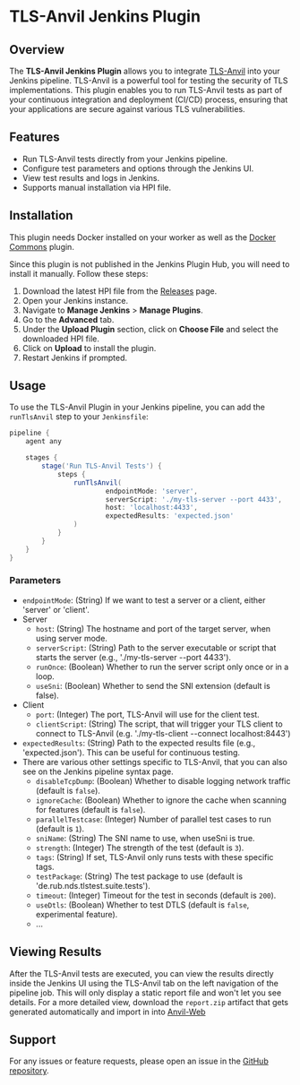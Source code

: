 # TLS-Anvil Jenkins Plugin

## Overview

The **TLS-Anvil Jenkins Plugin** allows you to integrate [TLS-Anvil](https://github.com/tls-attacker/tls-anvil) into your Jenkins pipeline.
TLS-Anvil is a powerful tool for testing the security of TLS implementations. This plugin enables you to run TLS-Anvil tests as part of your continuous integration and deployment (CI/CD) process, ensuring that your applications are secure against various TLS vulnerabilities.

## Features

- Run TLS-Anvil tests directly from your Jenkins pipeline.
- Configure test parameters and options through the Jenkins UI.
- View test results and logs in Jenkins.
- Supports manual installation via HPI file.

## Installation

This plugin needs Docker installed on your worker as well as the [Docker Commons](https://plugins.jenkins.io/docker-commons/) plugin.

Since this plugin is not published in the Jenkins Plugin Hub, you will need to install it manually. Follow these steps:

1. Download the latest HPI file from the [Releases](https://github.com/tls-attacker/TLS-Anvil-Jenkins/releases) page.
2. Open your Jenkins instance.
3. Navigate to **Manage Jenkins** > **Manage Plugins**.
4. Go to the **Advanced** tab.
5. Under the **Upload Plugin** section, click on **Choose File** and select the downloaded HPI file.
6. Click on **Upload** to install the plugin.
7. Restart Jenkins if prompted.

## Usage

To use the TLS-Anvil Plugin in your Jenkins pipeline, you can add the `runTlsAnvil` step to your `Jenkinsfile`:

```groovy
pipeline {
    agent any

    stages {
        stage('Run TLS-Anvil Tests') {
            steps {
                runTlsAnvil(
                        endpointMode: 'server',
                        serverScript: './my-tls-server --port 4433',
                        host: 'localhost:4433',
                        expectedResults: 'expected.json'
                )
            }
        }
    }
}
```

### Parameters

- `endpointMode`: (String) If we want to test a server or a client, either 'server' or 'client'.
- Server
  - `host`: (String) The hostname and port of the target server, when using server mode.
  - `serverScript`: (String) Path to the server executable or script that starts the server (e.g., './my-tls-server --port 4433').
  - `runOnce`: (Boolean) Whether to run the server script only once or in a loop.
  - `useSni`: (Boolean) Whether to send the SNI extension (default is false).
- Client
  - `port`: (Integer) The port, TLS-Anvil will use for the client test.
  - `clientScript`: (String) The script, that will trigger your TLS client to connect to TLS-Anvil (e.g. './my-tls-client --connect localhost:8443')
- `expectedResults`: (String) Path to the expected results file (e.g., 'expected.json'). This can be useful for continuous testing.
- There are various other settings specific to TLS-Anvil, that you can also see on the Jenkins pipeline syntax page.
  - `disableTcpDump`: (Boolean) Whether to disable logging network traffic (default is `false`).
  - `ignoreCache`: (Boolean) Whether to ignore the cache when scanning for features (default is `false`).
  - `parallelTestcase`: (Integer) Number of parallel test cases to run (default is `1`).
  - `sniName`: (String) The SNI name to use, when useSni is true.
  - `strength`: (Integer) The strength of the test (default is `3`).
  - `tags`: (String) If set, TLS-Anvil only runs tests with these specific tags.
  - `testPackage`: (String) The test package to use (default is 'de.rub.nds.tlstest.suite.tests').
  - `timeout`: (Integer) Timeout for the test in seconds (default is `200`).
  - `useDtls`: (Boolean) Whether to test DTLS (default is `false`, experimental feature).
  - ...
  
## Viewing Results

After the TLS-Anvil tests are executed, you can view the results directly inside the Jenkins UI using the TLS-Anvil tab on the left navigation of the pipeline job.
This will only display a static report file and won't let you see details. For a more detailed view, download the `report.zip` artifact that gets generated automatically and import in into [Anvil-Web](https://github.com/tls-attacker/Anvil-Web)

## Support

For any issues or feature requests, please open an issue in the [GitHub repository](https://github.com/tls-attacker/TLS-Anvil-Jenkins/issues).